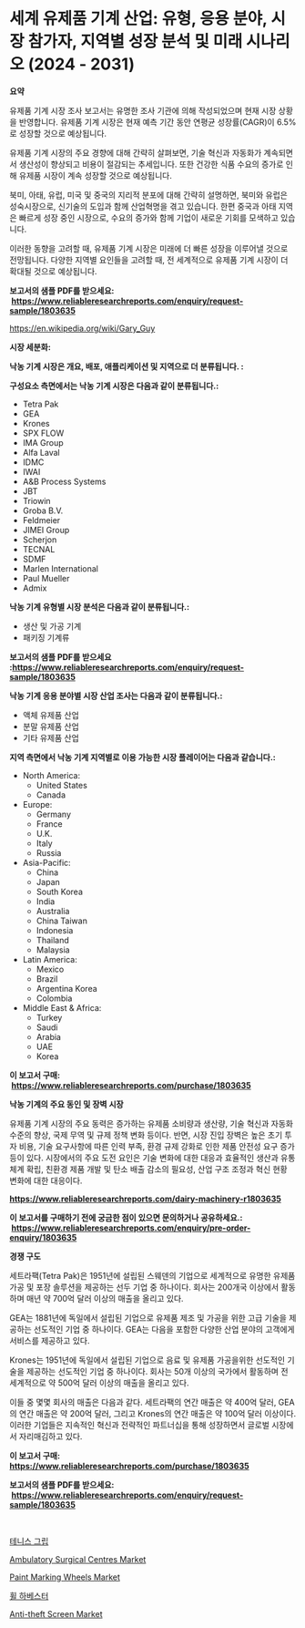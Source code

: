 <p><h1>세계 유제품 기계 산업: 유형, 응용 분야, 시장 참가자, 지역별 성장 분석 및 미래 시나리오 (2024 - 2031)</h1></p><p><strong>요약</strong></p>
<p><p>유제품 기계 시장 조사 보고서는 유명한 조사 기관에 의해 작성되었으며 현재 시장 상황을 반영합니다. 유제품 기계 시장은 현재 예측 기간 동안 연평균 성장률(CAGR)이 6.5%로 성장할 것으로 예상됩니다.</p><p>유제품 기계 시장의 주요 경향에 대해 간략히 살펴보면, 기술 혁신과 자동화가 계속되면서 생산성이 향상되고 비용이 절감되는 추세입니다. 또한 건강한 식품 수요의 증가로 인해 유제품 시장이 계속 성장할 것으로 예상됩니다.</p><p>북미, 아태, 유럽, 미국 및 중국의 지리적 분포에 대해 간략히 설명하면, 북미와 유럽은 성숙시장으로, 신기술의 도입과 함께 산업혁명을 겪고 있습니다. 한편 중국과 아태 지역은 빠르게 성장 중인 시장으로, 수요의 증가와 함께 기업이 새로운 기회를 모색하고 있습니다.</p><p>이러한 동향을 고려할 때, 유제품 기계 시장은 미래에 더 빠른 성장을 이루어낼 것으로 전망됩니다. 다양한 지역별 요인들을 고려할 때, 전 세계적으로 유제품 기계 시장이 더 확대될 것으로 예상됩니다.</p></p>
<p><strong>보고서의 샘플 PDF를 받으세요: &nbsp;<a href="https://www.reliableresearchreports.com/enquiry/request-sample/1803635">https://www.reliableresearchreports.com/enquiry/request-sample/1803635</a></strong></p>
<p><a href="https://en.wikipedia.org/wiki/Gary_Guy">https://en.wikipedia.org/wiki/Gary_Guy</a></p>
<p><strong>시장 세분화:</strong></p>
<p><strong> 낙농 기계 시장은 개요, 배포, 애플리케이션 및 지역으로 더 분류됩니다. :</strong></p>
<p><strong>구성요소 측면에서는 낙농 기계 시장은 다음과 같이 분류됩니다.:</strong></p>
<p><ul><li>Tetra Pak</li><li>GEA</li><li>Krones</li><li>SPX FLOW</li><li>IMA Group</li><li>Alfa Laval</li><li>IDMC</li><li>IWAI</li><li>A&B Process Systems</li><li>JBT</li><li>Triowin</li><li>Groba B.V.</li><li>Feldmeier</li><li>JIMEI Group</li><li>Scherjon</li><li>TECNAL</li><li>SDMF</li><li>Marlen International</li><li>Paul Mueller</li><li>Admix</li></ul></p>
<p><strong> 낙농 기계 유형별 시장 분석은 다음과 같이 분류됩니다.:</strong></p>
<p><ul><li>생산 및 가공 기계</li><li>패키징 기계류</li></ul></p>
<p><strong>보고서의 샘플 PDF를 받으세요 :<a href="https://www.reliableresearchreports.com/enquiry/request-sample/1803635">https://www.reliableresearchreports.com/enquiry/request-sample/1803635</a></strong></p>
<p><strong> 낙농 기계 응용 분야별 시장 산업 조사는 다음과 같이 분류됩니다.:</strong></p>
<p><ul><li>액체 유제품 산업</li><li>분말 유제품 산업</li><li>기타 유제품 산업</li></ul></p>
<p><strong>지역 측면에서 낙농 기계 지역별로 이용 가능한 시장 플레이어는 다음과 같습니다.:</strong></p>
<p><ul>
    <li>
        North America:
        <ul>
            <li>United States</li>
            <li>Canada</li>
        </ul>
    </li>
    <li>
        Europe:
        <ul>
            <li>Germany</li>
            <li>France</li>
            <li>U.K.</li>
            <li>Italy</li>
            <li>Russia</li>
        </ul>
    </li>
    <li>
        Asia-Pacific:
        <ul>
            <li>China</li>
            <li>Japan</li>
            <li>South Korea</li>
            <li>India</li>
            <li>Australia</li>
            <li>China Taiwan</li>
            <li>Indonesia</li>
            <li>Thailand</li>
            <li>Malaysia</li>
        </ul>
    </li>
    <li>
        Latin America:
        <ul>
            <li>Mexico</li>
            <li>Brazil</li>
            <li>Argentina Korea</li>
            <li>Colombia</li>
        </ul>
    </li>
    <li>
        Middle East & Africa:
        <ul>
            <li>Turkey</li>
            <li>Saudi</li>
            <li>Arabia</li>
            <li>UAE</li>
            <li>Korea</li>
        </ul>
    </li>
    </ul></p>
<p><strong>이 보고서 구매: &nbsp;<a href="https://www.reliableresearchreports.com/purchase/1803635">https://www.reliableresearchreports.com/purchase/1803635</a></strong></p>
<p><strong>낙농 기계의 주요 동인 및 장벽 시장</strong></p>
<p><p>유제품 기계 시장의 주요 동력은 증가하는 유제품 소비량과 생산량, 기술 혁신과 자동화 수준의 향상, 국제 무역 및 규제 정책 변화 등이다. 반면, 시장 진입 장벽은 높은 초기 투자 비용, 기술 요구사항에 따른 인력 부족, 환경 규제 강화로 인한 제품 안전성 요구 증가 등이 있다. 시장에서의 주요 도전 요인은 기술 변화에 대한 대응과 효율적인 생산과 유통 체계 확립, 친환경 제품 개발 및 탄소 배출 감소의 필요성, 산업 구조 조정과 혁신 현황 변화에 대한 대응이다.</p></p>
<p><strong><a href="https://www.reliableresearchreports.com/dairy-machinery-r1803635">https://www.reliableresearchreports.com/dairy-machinery-r1803635</a></strong></p>
<p><strong>이 보고서를 구매하기 전에 궁금한 점이 있으면 문의하거나 공유하세요.: &nbsp;<a href="https://www.reliableresearchreports.com/enquiry/pre-order-enquiry/1803635">https://www.reliableresearchreports.com/enquiry/pre-order-enquiry/1803635</a></strong></p>
<p><strong>경쟁 구도</strong></p>
<p><p>세트라팩(Tetra Pak)은 1951년에 설립된 스웨덴의 기업으로 세계적으로 유명한 유제품 가공 및 포장 솔루션을 제공하는 선두 기업 중 하나이다. 회사는 200개국 이상에서 활동하며 매년 약 700억 달러 이상의 매출을 올리고 있다.</p><p>GEA는 1881년에 독일에서 설립된 기업으로 유제품 제조 및 가공을 위한 고급 기술을 제공하는 선도적인 기업 중 하나이다. GEA는 다음을 포함한 다양한 산업 분야의 고객에게 서비스를 제공하고 있다.</p><p>Krones는 1951년에 독일에서 설립된 기업으로 음료 및 유제품 가공을위한 선도적인 기술을 제공하는 선도적인 기업 중 하나이다. 회사는 50개 이상의 국가에서 활동하며 전 세계적으로 약 500억 달러 이상의 매출을 올리고 있다.</p><p>이들 중 몇몇 회사의 매출은 다음과 같다. 세트라팩의 연간 매출은 약 400억 달러, GEA의 연간 매출은 약 200억 달러, 그리고 Krones의 연간 매출은 약 100억 달러 이상이다. 이러한 기업들은 지속적인 혁신과 전략적인 파트너십을 통해 성장하면서 글로벌 시장에서 자리매김하고 있다.</p></p>
<p><strong>이 보고서 구매: &nbsp; <a href="https://www.reliableresearchreports.com/purchase/1803635">https://www.reliableresearchreports.com/purchase/1803635</a></strong></p>
<p><strong>보고서의 샘플 PDF를 받으세요: &nbsp;<a href="https://www.reliableresearchreports.com/enquiry/request-sample/1803635">https://www.reliableresearchreports.com/enquiry/request-sample/1803635</a></strong><strong></strong></p>
<p>&nbsp;</p>
<p><p><a href="https://github.com/nigaleamar09/Market-Research-Report-List-2/blob/main/260631333718.md">테니스 그립</a></p><p><a href="https://www.linkedin.com/pulse/evaluating-global-ambulatory-surgical-centres-market-jinvc">Ambulatory Surgical Centres Market</a></p><p><a href="https://medium.com/@staceyhilll48/global-paint-marking-wheels-market-sector-types-applications-market-player-strategies-regional-3028d2a4dc1e">Paint Marking Wheels Market</a></p><p><a href="https://medium.com/@joshuapierce88/%EA%B8%80%EB%A1%9C%EB%B2%8C-%ED%9C%A0%EB%93%9C-%ED%95%98%EB%B2%A0%EC%8A%A4%ED%84%B0-%EC%8B%9C%EC%9E%A5-%EB%B6%84%EC%84%9D-%ED%8A%B8%EB%A0%8C%EB%93%9C-%EC%98%88%EC%B8%A1-%EB%B0%8F-%EC%84%B1%EC%9E%A5-%EA%B8%B0%ED%9A%8C-2024-2031-%EC%9D%84-%EB%8B%A4%EB%A3%AC-188-%ED%8E%98%EC%9D%B4%EC%A7%80-%EB%B3%B4%EA%B3%A0%EC%84%9C-863bc3385e93">휠 하베스터</a></p><p><a href="https://medium.com/@alicemcglynn2022/anti-theft-screen-market-investigation-industry-evolution-and-forecast-till-2031-4800f5630c1e">Anti-theft Screen Market</a></p></p>